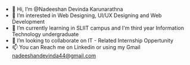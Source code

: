 - 👋 Hi, I’m @Nadeeshan Devinda Karunarathna
- 👀 I’m interested in Web Designing, UI/UX Designing and Web Development
- 🌱 I’m currently learning in SLIIT campus and I'm third year Information Technology undergraduate 
- 💞️ I’m looking to collaborate on IT - Related Internship Oppertunity
- 📫 You can Reach me on Linkedin or using my Gmail nadeeshandevinda44@gmail.com

<!---
Nadeesha-Devin/Nadeesha-Devin is a ✨ special ✨ repository because its `README.md` (this file) appears on your GitHub profile.
You can click the Preview link to take a look at your changes.
--->

